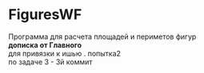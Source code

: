 # FiguresWF
Программа для расчета площадей и периметов фигур  
**дописка от Главного**  
для привязки к ишью . попытка2  
по задаче 3 - 3й коммит
